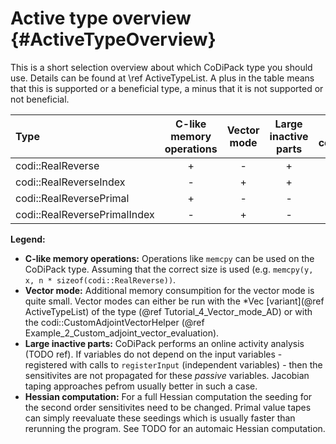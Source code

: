 Active type overview {#ActiveTypeOverview}
=======

This is a short selection overview about which CoDiPack type you should use. Details can be found at \ref ActiveTypeList.
A plus in the table means that this is supported or a beneficial type, a minus that it is not supported or not beneficial.

| Type | C-like memory operations | Vector mode | Large inactive parts | Hessian computation |
|:-----|:-----:|:-----:|:-----:|:-----:|
| codi::RealReverse | + | - | + | - |
| codi::RealReverseIndex | - | + | + | - |
| codi::RealReversePrimal | + | - | - | + |
| codi::RealReversePrimalIndex | - | + | - | + |

__Legend:__
 - __C-like memory operations:__ Operations like `memcpy` can be used on the CoDiPack type. Assuming that the correct
                                 size is used (e.g. `memcpy(y, x, n * sizeof(codi::RealReverse))`.
 - __Vector mode:__ Additional memory consumpition for the vector mode is quite small. Vector modes can either be run
                    with the *Vec [variant](@ref ActiveTypeList) of the type (@ref Tutorial_4_Vector_mode_AD) or with
                    the codi::CustomAdjointVectorHelper (@ref Example_2_Custom_adjoint_vector_evaluation).
 - __Large inactive parts:__ CoDiPack performs an online activity analysis (TODO ref). If variables do not depend on the input
                             variables - registered with calls to `registerInput` (independent variables) - then the
                             sensitivites are not propagated for these _passive_ variables. Jacobian taping approaches
                             pefrom usually better in such a case.
 - __Hessian computation:__ For a full Hessian computation the seeding for the second order sensitivites need to be
                            changed. Primal value tapes can simply reevaluate these seedings which is usually faster
                            than rerunning the program. See TODO for an automaic Hessian computation.
